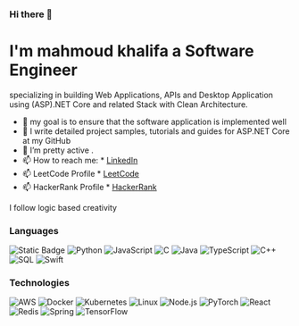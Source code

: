### Hi there 👋

# I'm mahmoud khalifa a Software Engineer 
specializing in building Web Applications, APIs and Desktop Application using (ASP).NET Core and related Stack with Clean Architecture.

- 🔭 my goal is to ensure that the software application is implemented well
- 🌱 I write detailed project samples, tutorials and guides for ASP.NET Core at my GitHub 
- 👯 I’m pretty active .
- 📫 How to reach me: * [LinkedIn](https://www.linkedin.com/in/mahmoud-khalifa-643936138/) 
- 📫 LeetCode Profile * [LeetCode](https://leetcode.com/mahmudkhalifa1/) 
- 📫 HackerRank Profile * [HackerRank](https://www.hackerrank.com/mahmudkhalifa1?hr_r=1/) 

I follow logic based creativity

### Languages
![Static Badge](https://img.shields.io/badge/https%3A%2F%2Fimg.shields.io%2Fbadge%2FC%23-blue)
![Python](https://img.shields.io/badge/-Python-000?&logo=Python)
![JavaScript](https://img.shields.io/badge/-JavaScript-000?&logo=JavaScript)
![C](https://img.shields.io/badge/-C-000?&logo=C)
![Java](https://img.shields.io/badge/-Java-000?&logo=Java&logoColor=007396)
![TypeScript](https://img.shields.io/badge/-TypeScript-000?&logo=TypeScript)
![C++](https://img.shields.io/badge/-C++-000?&logo=c%2b%2b&logoColor=00599C)
![SQL](https://img.shields.io/badge/-SQL-000?&logo=MySQL)
![Swift](https://img.shields.io/badge/-Swift-000?&logo=Swift)

### Technologies

![AWS](https://img.shields.io/badge/-AWS-000?&logo=Amazon-AWS&logoColor=F90)
![Docker](https://img.shields.io/badge/-Docker-000?&logo=Docker)
![Kubernetes](https://img.shields.io/badge/-Kubernetes-000?&logo=Kubernetes)
![Linux](https://img.shields.io/badge/-Linux-000?&logo=Linux)
![Node.js](https://img.shields.io/badge/-Node.js-000?&logo=node.js)
![PyTorch](https://img.shields.io/badge/-PyTorch-000?&logo=PyTorch)
![React](https://img.shields.io/badge/-React-000?&logo=React)
![Redis](https://img.shields.io/badge/-Redis-000?&logo=Redis)
![Spring](https://img.shields.io/badge/-Spring-000?&logo=Spring)
![TensorFlow](https://img.shields.io/badge/-TensorFlow-000?&logo=TensorFlow)

